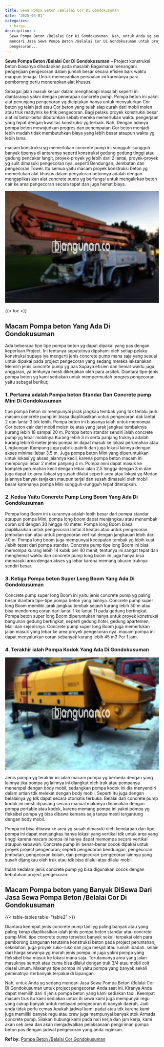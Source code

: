 ```yaml
---
title: Sewa Pompa Beton /Belalai Cor Di Gondokusuman
date: '2025-04-01'
categories:
  - harga
description: >-
  Sewa Pompa Beton /Belalai Cor Di Gondokusuman. Nah, untuk Anda yg sedang
  mencari Jasa Sewa Pompa Beton /Belalai Cor Di Gondokusuman untuk project
  pengecoran...
---
```


**Sewa Pompa Beton /Belalai Cor Di Gondokusuman** – Project konstruksi beton biasanya dihadapkan pada masalah Bagaimana menangani pengerjaan pengecoran dalam jumlah besar secara efisien baik waktu maupun tenaga. Untuk memecahkan persoalan ini karenanya para pemborong perlu menerapkan alat khusus.

Sebagai jalan masuk keluar dalam menghadapi masalah seperti ini diantaranya yakni dengan penerapan concrete pump. Pompa beton ini yakni alat penunjang pengecoran yg diciptakan hanya untuk menyalurkan Cor beton yg telah jadi atau Cor beton yang telah siap curah dari mobil molen atau truk readymix ke titik pengecoran. Bagi pelaku proyek konstruksi besar alat ini betul-betul dibutuhkan sebab mereka memerlukan waktu pengerjaan yang tepat dengan kwalitas konstruksi yg terbaik. Nah, Dengan adanya pompa beton mewujudkan progres dan penempatan Cor beton menjadi lebih mudah tidak membutuhkan biaya yang lebih besar ataupun waktu yg lebih lama.

macam konstruksi yg memerlukan concrete pump ini sungguh-sungguh banyak tipenya di antaranya seperti konstruksi gedung gedung tinggi atau gedung pencakar langit, proyek-proyek yg lebih dari 2 lantai, proyek-proyek yg sulit dimasuki pengecoran nya, seperti Bendungan, Jembatan dan pengecoran Tower. Itu semua yaitu macam proyek konstruksi beton yg memerlukan alat khusus dalam penyaluran betonnya adalah dengan mengaplikasikan alat concrete pump yg berfungsi untuk mengalirkan beton cair ke area pengecoran secara tepat dan juga hemat biaya.

![Sewa Pompa Beton /Belalai Cor Di Gondokusuman](/images/sewa-concrete-pump-06.png)

{{< toc >}}

## Macam Pompa beton Yang Ada Di Gondokusuman

Ada beberapa tipe tipe pompa beton yg dapat dipakai yang pas dengan keperluan Project. Ini tentunya sepatutnya dipahami oleh setiap pelaku konstruksi supaya iya mengerti jenis concrete pump mana saja yang sesuai untuk dipakai pada project pengecoran yang sedang mereka laksanakan. Memilih jenis concrete pump yg pas Supaya efisien dan hemat waktu juga anggaran, ya tentunya mesti dikerjakan oleh para arsitek. Diantara tipe-jenis pompa beton yg kami sediakan untuk mempermudah progres pengecoran yaitu sebagai berikut;

### 1\. Pertama adalah Pompa beton Standar Dan Concrete pump Mini Di Gondokusuman

tipe pompa beton ini mempunyai jarak jangkau tembak yang tdk terlalu jauh. macam concrete pump ini biasa diaplikasikan untuk pengecoran dak lantai 2 dan lantai 3 tdk lebih. Pompa beton ini biasanya ialah untuk memompa Cor beton cair dari mobil molen ke atas yang jarak jangkau tembaknya kurang lebih 18 sampai 20 m. Pompa beton standar sendiri ialah concrete pump yg lebar mobilnya Kurang lebih 3 m serta panjang truknya adalah kurang lebih 6 meter jenis pompa ini dapat masuk ke lokasi perumahan atau Lingkungan Kampung juga pabrik-pabrik dan juga lokasi lainnya dengan akses minimal lebar 3.5 m. Juga pompa beton Mini yang diperuntukkan untuk lokasi yg akses jalannya kecil, karena pompa beton macam ini mempunyai lebar 2 meter panjang 4 m. Pompa mini dapat masuk ke komplek perumahan kecil dengan lebar ialah 2.5 hingga dengan 3 m dan juga dapat ke area-lokasi yg susah dilalui seperti area atau lokasi yg Medan jalannya banyak tanjakan maupun terjal dan susah dimasuki oleh mobil besar karenanya pompa Mini sungguh-sungguh tepat diterapkan.

### 2\. Kedua Yaitu Concrete Pump Long Boom Yang Ada Di Gondokusuman

Pompa long Boom ini ukurannya adalah lebih besar dari pompa standar ataupun pompa Mini, pompa long boom dapat menjangkau atau menembak coran s/d dengan 30 hingga 40 meter. Pompa long Boom biasa diaplikasikan untuk pengecoran lantai 3 keatas atau untuk pengecoran jembatan dan atau untuk pengecoran vertikal dengan jangkauan lebih dari 40 m. Pompa long boom juga mempunyai kecepatan tembak yg lebih kuat /lebih tepat dari pompa standar. Concrete pump tipe long Boom ini bisa memompa kurang lebih 14 kubik per 40 menit, tentunya ini sangat tepat dan menghemat waktu dan concrete pump long boom ini juga hanya bisa memasuki area dengan akses yg lebar karena memang ukuran truknya sendiri besar.

### 3\. Ketiga Pompa beton Super Long Boom Yang Ada Di Gondokusuman

Concrete pump super long Boom ini yaitu jenis concrete pump yg paling besar diantara tipe-tipe pompa beton yang lainnya. Concrete pump super long Boom memiliki jarak jangkau tembak sejauh kurang lebih 50 m atau bisa mendorong coran dari lantai 1 ke lantai 11 pada gedung bertingkat. Pompa beton super long Boom diperuntukan hanya untuk proyek konstruksi bangunan gedung bertingkat, seperti gedung hotel, gedung apartemen, Mall dan sejenisnya. Concrete pump super long Boom juga memerlukan jalan masuk yang lebar ke area proyek pengecoran nya. macam pompa ini dapat menyalurkan coran sebanyak kurang lebih 45 m3 Per 1 jam.

### 4\. Terakhir ialah Pompa Kodok Yang Ada Di Gondokusuman

![Sewa Pompa Beton /Belalai Cor Di Gondokusuman](/images/sewa-concrete-pump-29.png)

Jenis pompa yg terakhir ini ialah macam pompa yg berbeda dengan yang lainnya jika pompa yg lainnya ini diangkut oleh truk atau pompanya menempel dengan body mobil, sedangkan pompa kodok ini dia menyendiri dalam artian tdk melekat dengan body mobil. Seperti Itu juga dengan belalainya yg tdk dapat secara otomatis terbuka. Belalai dari concrete pump kodok ini mesti dipasang secara manual makanya dinamakan dengan pompa portable atau kodok, karena memang pompa ini yakni pompa yg fleksibel pompa yg bisa dibawa kemana saja tanpa mesti tergantung dengan body mobil.

Pompa ini bisa dibawa ke area yg susah dimasuki oleh kendaraan dan tipe pompa ini dapat menjangkau hanya lokasi yang vertikal tdk untuk area yang tinggi karena macam pompa ini hanya dapat memompa secara vertikal ataupun kebawah. Concrete pump ini benar-benar cocok dipakai untuk proyek project pengecoran; seperti pengecoran bendungan, pengecoran jembatan, pengecoran kolam, dan pengecoran-pengecoran lainnya yang susah dijangkau oleh truk atau tdk bisa dilalui atau dilalui mobil.

Itulah kedalam jenis concrete pump yg bisa digunakan cocok dengan kebutuhan project pengecoran.

## Macam Pompa beton yang Banyak DiSewa Dari Jasa Sewa Pompa Beton /Belalai Cor Di Gondokusuman

{{< table-tables table="table2" >}}

Diantara keempat jenis concrete pump tadi yg paling banyak atau yang paling kerap diaplikasikan ialah jenis pompa beton standar atau concrete pump Mini. tipe concrete pump tersebut banyak sekali terpakai oleh para pemborong bangunan terutama konstruksi beton pada project perumahan, sekolahan, juga proyek ruko-ruko dan juga mesjid atau rumah ibadah. selain dari harga sewanya yg murah jenis pompa ini juga yakni pompa yang fleksibel bisa masuk ke lokasi mana saja. Terutamanya area yang jalan masuknya sempit atau cuma bisa dilalui dengan truk 3/4 atau mobil colt diesel umum. Makanya tipe pompa ini yaitu pompa yang banyak sekali peminatnya /terbanyak terpakai di lapangan.

Nah, untuk Anda yg sedang mencari Jasa Sewa Pompa Beton /Belalai Cor Di Gondokusuman untuk project pengecoran Anda saat ini. Kiranya Anda dapat memilih dari 4 jenis pompa beton yang kami sediakan tadi. Keempat macam truk itu kami sediakan untuk di sewa kami juga mempunyai regu yang cukup banyak untuk melayani pengecoran di banyak daerah. Jadi anda tidak perlu cemas Apakah jadwal kami padat atau tdk karena kami juga memiliki banyak regu atau crew juga mempunyai banyak stok Armada concrete pump. Silakan hubungi kami pada hari kerja dan jam kerja, kami akan cek area dan akan menjadwalkan pelaksanaan pengiriman pompa beton pas dengan jadwal pengecoran yang anda inginkan.

**Ref by:** [Pompa Beton /Belalai Cor Gondokusuman](https://id.wikipedia.org/wiki/Pompa)
